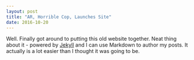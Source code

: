 ```yaml
---
layout: post
title: "AR, Horrible Cop, Launches Site"
date: 2016-10-20
---
```


Well. Finally got around to putting this old website together. Neat thing about it - powered by [Jekyll](http://jekyllrb.com) and I can use Markdown to author my posts. It actually is a lot easier than I thought it was going to be.
